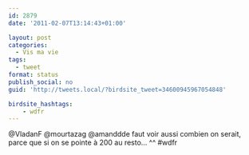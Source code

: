 ```yaml
---
id: 2879
date: '2011-02-07T13:14:43+01:00'

layout: post
categories:
  - Vis ma vie
tags:
  - tweet
format: status
publish_social: no
guid: 'http://tweets.local/?birdsite_tweet=34600945967054848'

birdsite_hashtags:
    - wdfr
---
```


@VladanF @mourtazag @amanddde faut voir aussi combien on serait, parce que si on se pointe à 200 au resto… ^^ #wdfr